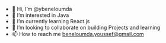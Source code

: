 - 👋 Hi, I’m @ybeneloumda
- 👀 I’m interested in Java
- 🌱 I’m currently learning React.js
- 💞️ I’m looking to collaborate on building Projects and learning
- 📫 How to reach me beneloumda.youssef@gmail.com

<!---
ybeneloumda/ybeneloumda is a ✨ special ✨ repository because its `README.md` (this file) appears on your GitHub profile.
You can click the Preview link to take a look at your changes.
--->
